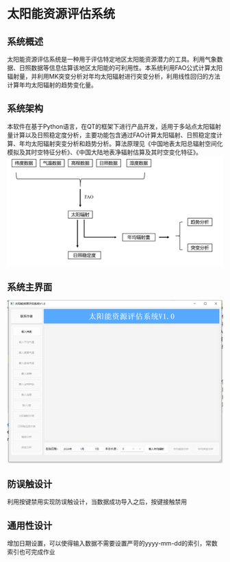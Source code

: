 # 太阳能资源评估系统
## 系统概述
太阳能资源评估系统是一种用于评估特定地区太阳能资源潜力的工具。利用气象数据、日照数据等信息估算该地区太阳能的可利用性。本系统利用FAO公式计算太阳辐射量，并利用MK突变分析对年均太阳辐射进行突变分析，利用线性回归的方法计算年均太阳辐射的趋势变化量。
## 系统架构
本软件在基于Python语言，在QT的框架下进行产品开发，适用于多站点太阳辐射量计算以及日照稳定度分析，主要功能包含通过FAO计算太阳辐射、日照稳定度计算、年均太阳辐射突变分析和趋势分析。算法原理见《中国地表太阳总辐射空间化模拟及其时空特征分析》、《中国大陆地表净辐射估算及其时空变化特征》。
![img.png](imgs/结构图.png)
## 系统主界面
![img.png](imgs/界面图.png)
## 防误触设计
利用按键禁用实现防误触设计，当数据成功导入之后，按键接触禁用
## 通用性设计
增加日期设置，可以使得输入数据不需要设置严苛的yyyy-mm-dd的索引，常数索引也可完成作业
